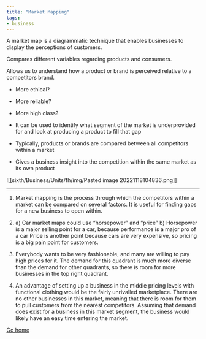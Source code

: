 ```yaml
---
title: "Market Mapping"
tags:
- business
---
```


A market map is a diagrammatic technique that enables businesses to display the perceptions of customers.

Compares different variables regarding products and consumers.

Allows us to understand how a product or brand is perceived relative to a competitors brand.
- More ethical?
- More reliable?
- More high class?

- It can be used to identify what segment of the market is underprovided for and look at producing a product to fill that gap
- Typically, products or brands are compared between all competitors within a market
- Gives a business insight into the competition within the same market as its own product

![[sixth/Business/Units/fh/img/Pasted image 20221118104836.png]]

---

1) Market mapping is the process through which the competitors within a market can be compared on several factors. It is useful for finding gaps for a new business to open within.
2)  a) Car market maps could use “horsepower” and “price”
	b) Horsepower is a major selling point for a car, because performance is a major pro of a car
	Price is another point because cars are very expensive, so pricing is a big pain point for customers.

3) Everybody wants to be very fashionable, and many are willing to pay high prices for it. The demand for this quadrant is much more diverse than the demand for other quadrants, so there is room for more businesses in the top right quadrant.
4) An advantage of setting up a business in the middle pricing levels with functional clothing would be the fairly unrivalled marketplace. There are no other businesses in this market, meaning that there is room for them to pull customers from the nearest competitors. Assuming that demand does exist for a business in this market segment, the business would likely have an easy time entering the market. 

[Go home](/)
